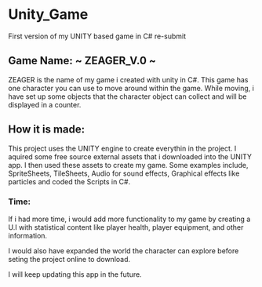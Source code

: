 # Unity_Game
First version of my UNITY based game in C# re-submit

## Game Name: ~ ZEAGER_V.0 ~


ZEAGER is the name of my game i created with unity in C#. This game has one character you can use to move around within the game. While moving, i have set up some objects that the character object can collect and will be displayed in a counter. 

## How it is made:

This project uses the UNITY engine to create everythin in the project. I aquired some free source external assets that i downloaded into the UNITY app. I then used these assets to create my game. Some examples include, SpriteSheets, TileSheets, Audio for sound effects, Graphical effects like particles and coded the Scripts in C#. 

### Time: 

If i had more time, i would add more functionality to my game by creating a U.I with statistical content like player health, player equipment, and other information. 

I would also have expanded the world the character can explore before seting the project online to download. 

I will keep updating this app in the future. 
